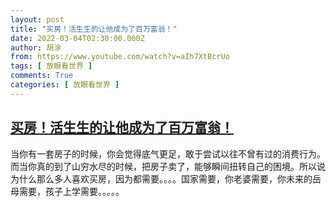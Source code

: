 ```yaml
---
layout: post
title: "买房！活生生的让他成为了百万富翁！"
date: 2022-03-04T02:30:00.000Z
author: 胡涂
from: https://www.youtube.com/watch?v=aIh7XtBcrUo
tags: [ 放眼看世界 ]
comments: True
categories: [ 放眼看世界 ]
---
```

<!--1646361000000-->
[买房！活生生的让他成为了百万富翁！](https://www.youtube.com/watch?v=aIh7XtBcrUo)
------

<div>
当你有一套房子的时候，你会觉得底气更足，敢于尝试以往不曾有过的消费行为。而当你真的到了山穷水尽的时候，把房子卖了，能够瞬间扭转自己的困境。所以说为什么那么多人喜欢买房，因为都需要。。。。国家需要，你老婆需要，你未来的岳母需要，孩子上学需要。。。。。
</div>
